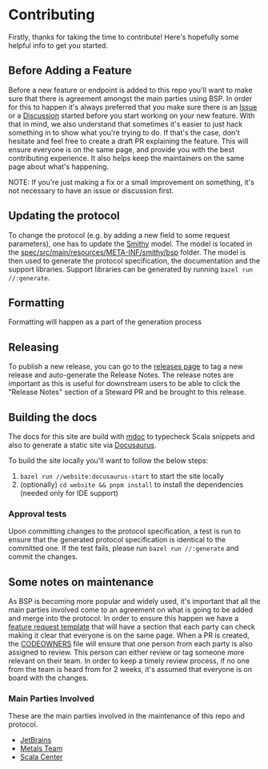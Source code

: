 # Contributing

Firstly, thanks for taking the time to contribute! Here's hopefully some helpful
info to get you started.

## Before Adding a Feature

Before a new feature or endpoint is added to this repo you'll want to make sure
that there is agreement amongst the main parties using BSP. In order for this to
happen it's always preferred that you make sure there is an
[Issue](https://github.com/build-server-protocol/build-server-protocol/issues)
or a
[Discussion](https://github.com/build-server-protocol/build-server-protocol/discussions/landing)
started before you start working on your new feature. With that in mind, we also
understand that sometimes it's easier to just hack something in to show what
you're trying to do. If that's the case, don't hesitate and feel free to create
a draft PR explaining the feature. This will ensure everyone is on the same
page, and provide you with the best contributing experience. It also helps keep
the maintainers on the same page about what's happening.

NOTE: If you're just making a fix or a small improvement on something, it's not
necessary to have an issue or discussion first.

## Updating the protocol

To change the protocol (e.g. by adding a new field to some request parameters), one has to update
the [Smithy](https://smithy.io/2.0/index.html) model.
The model is located in the [spec/src/main/resources/META-INF/smithy/bsp](spec/src/main/resources/META-INF/smithy/bsp) folder.
The model is then used to generate the protocol specification, the documentation and the support libraries.
Support libraries can be generated by running `bazel run //:generate`.

## Formatting

Formatting will happen as a part of the generation process

## Releasing

To publish a new release, you can go to the [releases
page](https://github.com/build-server-protocol/build-server-protocol/releases)
to tag a new release and auto-generate the Release Notes. The release notes are
important as this is useful for downstream users to be able to click the
"Release Notes" section of a Steward PR and be brought to this release.

## Building the docs

The docs for this site are build with [mdoc](https://scalameta.org/mdoc/) to
typecheck Scala snippets and also to generate a static site via
[Docusaurus](https://docusaurus.io/).

To build the site locally you'll want to follow the below steps:

1. `bazel run //website:docusaurus-start` to start the site locally
2. (optionally) `cd website && pnpm install` to install the dependencies (needed only for IDE support)

### Approval tests

Upon committing changes to the protocol specification, a test is run to ensure that the generated
protocol specification is identical to the committed one.
If the test fails, please run `bazel run //:generate` and commit the changes.

## Some notes on maintenance

As BSP is becoming more popular and widely used, it's important that all the main
parties involved come to an agreement on what is going to be added and merge
into the protocol. In order to ensure this happen we have a [feature request
template](./.github/ISSUE_TEMPLATE/feature_request.yml) that will have a section
that each party can check making it clear that everyone is on the same page.
When a PR is created, the [CODEOWNERS](./.github/CODEOWNERS) file will ensure
that one person from each party is also assigned to review. This person can
either review or tag someone more relevant on their team. In order to keep a
timely review process, if no one from the team is heard from for 2 weeks, it's
assumed that everyone is on board with the changes.

### Main Parties Involved

These are the main parties involved in the maintenance of this repo and protocol.

- [JetBrains](https://www.jetbrains.com/)
- [Metals Team](https://github.com/scalameta)
- [Scala Center](https://scala.epfl.ch/)
